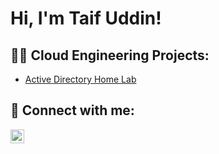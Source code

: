 <h1>Hi, I'm Taif Uddin! </h1>

<h2>👨‍💻 Cloud Engineering Projects:</h2>

  - [Active Directory Home Lab](https://github.com/Taifuddin21/LABURL)

<h2> 🤳 Connect with me:</h2>

[<img align="left" alt="TaifUddin | LinkedIn" width="22px" src="https://cdn.jsdelivr.net/npm/simple-icons@v3/icons/linkedin.svg" />][linkedin]

[linkedin]: https://www.linkedin.com/in/taif-uddin-b8624025b/

